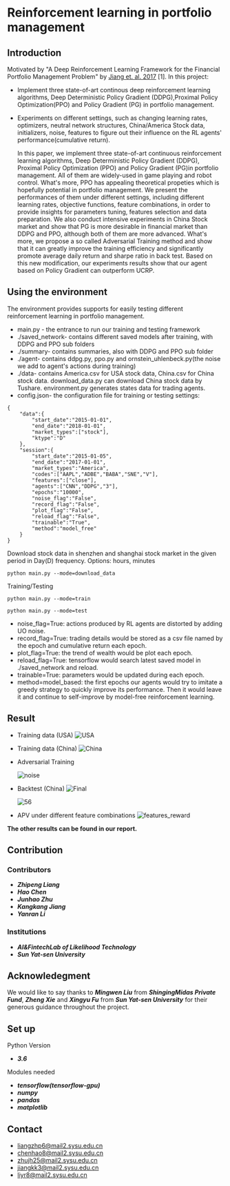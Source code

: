 # Reinforcement learning in portfolio management

## Introduction

Motivated by "A Deep Reinforcement Learning Framework for the Financial Portfolio Management Problem" by [Jiang et. al. 2017](https://arxiv.org/abs/1706.10059) [1]. In this project:
+ Implement three state-of-art continous deep reinforcement learning algorithms, Deep Deterministic Policy Gradient (DDPG),Proximal Policy Optimization(PPO) and Policy Gradient (PG) in portfolio management. 

+ Experiments on different settings, such as changing learning rates, optimizers, neutral network structures, China/America Stock data, initializers, noise, features to figure out their influence on the RL agents' performance(cumulative return).

  In this paper, we implement three state-of-art continuous reinforcement learning algorithms, Deep Deterministic Policy Gradient (DDPG), Proximal Policy Optimization (PPO) and Policy Gradient (PG)in portfolio management. All of them are widely-used in game playing and robot control. What's more, PPO has appealing theoretical propeties which is hopefully potential in portfolio management. We present the performances of them under different settings, including different learning rates, objective functions, feature combinations, in order to provide insights for parameters tuning, features selection and data preparation. We also conduct intensive experiments in China Stock market and show that PG is more desirable in financial market than DDPG and PPO, although both of them are more advanced. What's more, we propose a so called Adversarial Training method and show that it can greatly improve the training efficiency and significantly promote average daily return and sharpe ratio in back test. Based on this new modification, our experiments results show that our agent based on Policy Gradient can outperform UCRP.
## Using the environment

The environment provides supports for easily testing different reinforcement learning in portfolio management.
+ main.py -  the entrance to run our training and testing framework
+ ./saved_network- contains different saved models after training, with DDPG and PPO sub folders
+ ./summary- contains summaries, also with DDPG and PPO sub folder
+ ./agent- contains ddpg.py, ppo.py and ornstein_uhlenbeck.py(the noise we add to agent's actions during training)
+ ./data- contains America.csv for USA stock data, China.csv for China stock data. download_data.py can download China stock data by Tushare. environment.py generates states data for trading agents.
+ config.json- the configuration file for training or testing settings:
```
{
	"data":{
		"start_date":"2015-01-01",
		"end_date":"2018-01-01",
		"market_types":["stock"],
		"ktype":"D"
	},
	"session":{
		"start_date":"2015-01-05",
		"end_date":"2017-01-01",
		"market_types":"America",
	    "codes":["AAPL","ADBE","BABA","SNE","V"],
		"features":["close"],
		"agents":["CNN","DDPG","3"],
		"epochs":"10000",
		"noise_flag":"False",
		"record_flag":"False",
		"plot_flag":"False",
		"reload_flag":"False",
		"trainable":"True",
		"method":"model_free"
	}
}
```

Download stock data in shenzhen and shanghai stock market in the given period in Day(D) frequency. Options: hours, minutes
```
python main.py --mode=download_data
```
Training/Testing
```
python main.py --mode=train
```

```
python main.py --mode=test
```
+ noise_flag=True: actions produced by RL agents are distorted by adding UO noise.
+ record_flag=True: trading details would be stored as a csv file named by the epoch and cumulative return each epoch.
+ plot_flag=True: the trend of wealth would be plot each epoch.
+ reload_flag=True: tensorflow would search latest saved model in ./saved_network and reload.
+ trainable=True: parameters would be updated during each epoch.
+ method=model_based: the first epochs our agents would try to imitate a greedy strategy to quickly improve its performance. Then it would leave it and continue to self-improve by model-free reinforcement learning.

## Result
+ Training data (USA)
  ![USA](result/USA.png)

+ Training data (China)
  ![China](result/China.png)

+ Adversarial Training

  ![noise](result/noise.png)

+ Backtest (China)
  ![Final](result/Final.png)

  ![56](result/56.png)

+ APV under different feature combinations
  ![features_reward](result/features_reward.png)

**The other results can be found in our report.**





## Contribution

### Contributors

* ***Zhipeng Liang***
* ***Hao Chen***
* ***Junhao Zhu***
* ***Kangkang Jiang***
* ***Yanran Li***
### Institutions

+ ***AI&FintechLab of Likelihood Technology***
+ ***Sun Yat-sen University***

## Acknowledegment

We would like to say thanks to ***Mingwen Liu*** from ***ShingingMidas Private Fund***, ***Zheng Xie*** and ***Xingyu Fu*** from ***Sun Yat-sen University*** for their generous guidance throughout the project.

## Set up

Python Version

+ ***3.6***

Modules needed

+ ***tensorflow(tensorflow-gpu)***
+ ***numpy*** 
+ ***pandas*** 
+ ***matplotlib***

## Contact

+ liangzhp6@mail2.sysu.edu.cn
+ chenhao8@mail2.sysu.edu.cn
+ zhujh25@mail2.sysu.edu.cn
+ jiangkk3@mail2.sysu.edu.cn
+ liyr8@mail2.sysu.edu.cn
